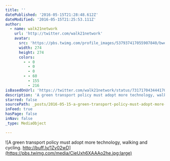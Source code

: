 ```yaml
---
title: ''
datePublished: '2016-05-15T21:28:48.612Z'
dateModified: '2016-05-15T21:25:53.111Z'
author:
  - name: walk21network
    url: 'http://twitter.com/walk21network'
    avatar:
      src: 'https://pbs.twimg.com/profile_images/537937417055907840/bweQXhz5_400x400.png'
      width: 274
      height: 274
      colors:
        - - 0
          - 0
          - 0
        - - 60
          - 155
          - 216
isBasedOnUrl: 'https://twitter.com/walk21network/status/731717043444170752'
description: 'A green transport policy must adopt more technology, walking and cycling. http://buff.ly/1Zv02wD'
starred: false
sourcePath: _posts/2016-05-15-a-green-transport-policy-must-adopt-more-technology-walking.md
inFeed: true
hasPage: false
inNav: false
_type: MediaObject

---
```

![A green transport policy must adopt more technology, walking and cycling. http://buff.ly/1Zv02wD](https://pbs.twimg.com/media/CieUxh6XAAAo2he.jpg:large)